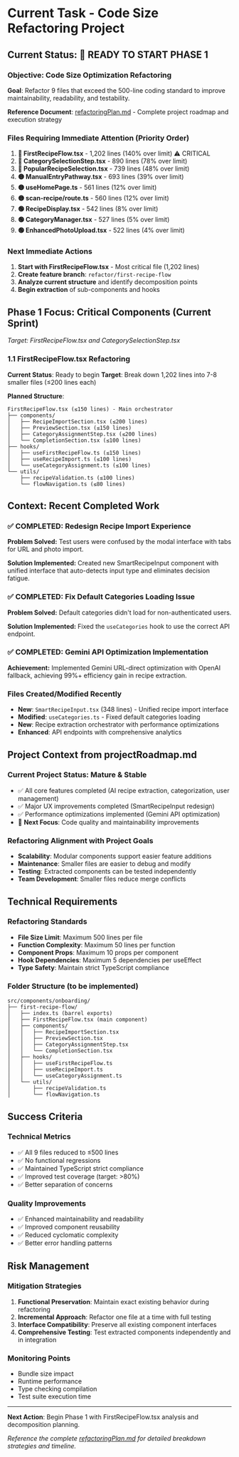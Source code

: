 # Current Task - Code Size Refactoring Project

## Current Status: 🚀 **READY TO START PHASE 1**

### **Objective**: Code Size Optimization Refactoring
**Goal**: Refactor 9 files that exceed the 500-line coding standard to improve maintainability, readability, and testability.

**Reference Document**: [refactoringPlan.md](refactoringPlan.md) - Complete project roadmap and execution strategy

### **Files Requiring Immediate Attention** (Priority Order)
1. **🔴 FirstRecipeFlow.tsx** - 1,202 lines (140% over limit) ⚠️ CRITICAL
2. **🔴 CategorySelectionStep.tsx** - 890 lines (78% over limit)  
3. **🔴 PopularRecipeSelection.tsx** - 739 lines (48% over limit)
4. **🟡 ManualEntryPathway.tsx** - 693 lines (39% over limit)
5. **🟡 useHomePage.ts** - 561 lines (12% over limit)
6. **🟡 scan-recipe/route.ts** - 560 lines (12% over limit)
7. **🟢 RecipeDisplay.tsx** - 542 lines (8% over limit)
8. **🟢 CategoryManager.tsx** - 527 lines (5% over limit)
9. **🟢 EnhancedPhotoUpload.tsx** - 522 lines (4% over limit)

### **Next Immediate Actions**
1. **Start with FirstRecipeFlow.tsx** - Most critical file (1,202 lines)
2. **Create feature branch**: `refactor/first-recipe-flow`
3. **Analyze current structure** and identify decomposition points
4. **Begin extraction** of sub-components and hooks

## **Phase 1 Focus: Critical Components (Current Sprint)**
*Target: FirstRecipeFlow.tsx and CategorySelectionStep.tsx*

### **1.1 FirstRecipeFlow.tsx Refactoring** 
**Current Status**: Ready to begin
**Target**: Break down 1,202 lines into 7-8 smaller files (≤200 lines each)

**Planned Structure**:
```
FirstRecipeFlow.tsx (≤150 lines) - Main orchestrator
├── components/
│   ├── RecipeImportSection.tsx (≤200 lines)
│   ├── PreviewSection.tsx (≤150 lines)
│   ├── CategoryAssignmentStep.tsx (≤200 lines)
│   └── CompletionSection.tsx (≤100 lines)
├── hooks/
│   ├── useFirstRecipeFlow.ts (≤150 lines)
│   ├── useRecipeImport.ts (≤100 lines)
│   └── useCategoryAssignment.ts (≤100 lines)
└── utils/
    ├── recipeValidation.ts (≤100 lines)
    └── flowNavigation.ts (≤80 lines)
```

## Context: Recent Completed Work

### ✅ **COMPLETED: Redesign Recipe Import Experience**
**Problem Solved:** Test users were confused by the modal interface with tabs for URL and photo import.

**Solution Implemented:** Created new SmartRecipeInput component with unified interface that auto-detects input type and eliminates decision fatigue.

### ✅ **COMPLETED: Fix Default Categories Loading Issue**
**Problem Solved:** Default categories didn't load for non-authenticated users.

**Solution Implemented:** Fixed the `useCategories` hook to use the correct API endpoint.

### ✅ **COMPLETED: Gemini API Optimization Implementation**
**Achievement:** Implemented Gemini URL-direct optimization with OpenAI fallback, achieving 99%+ efficiency gain in recipe extraction.

### Files Created/Modified Recently
- **New**: `SmartRecipeInput.tsx` (348 lines) - Unified recipe import interface
- **Modified**: `useCategories.ts` - Fixed default categories loading
- **New**: Recipe extraction orchestrator with performance optimizations
- **Enhanced**: API endpoints with comprehensive analytics

## Project Context from projectRoadmap.md

### **Current Project Status**: Mature & Stable
- ✅ All core features completed (AI recipe extraction, categorization, user management)
- ✅ Major UX improvements completed (SmartRecipeInput redesign)
- ✅ Performance optimizations implemented (Gemini API optimization)
- 🎯 **Next Focus**: Code quality and maintainability improvements

### **Refactoring Alignment with Project Goals**
- **Scalability**: Modular components support easier feature additions
- **Maintenance**: Smaller files are easier to debug and modify
- **Testing**: Extracted components can be tested independently
- **Team Development**: Smaller files reduce merge conflicts

## Technical Requirements

### **Refactoring Standards**
- **File Size Limit**: Maximum 500 lines per file
- **Function Complexity**: Maximum 50 lines per function  
- **Component Props**: Maximum 10 props per component
- **Hook Dependencies**: Maximum 5 dependencies per useEffect
- **Type Safety**: Maintain strict TypeScript compliance

### **Folder Structure** (to be implemented)
```
src/components/onboarding/
├── first-recipe-flow/
│   ├── index.ts (barrel exports)
│   ├── FirstRecipeFlow.tsx (main component)
│   ├── components/
│   │   ├── RecipeImportSection.tsx
│   │   ├── PreviewSection.tsx
│   │   ├── CategoryAssignmentStep.tsx
│   │   └── CompletionSection.tsx
│   ├── hooks/
│   │   ├── useFirstRecipeFlow.ts
│   │   ├── useRecipeImport.ts
│   │   └── useCategoryAssignment.ts
│   └── utils/
│       ├── recipeValidation.ts
│       └── flowNavigation.ts
```

## Success Criteria

### **Technical Metrics**
- ✅ All 9 files reduced to ≤500 lines
- ✅ No functional regressions  
- ✅ Maintained TypeScript strict compliance
- ✅ Improved test coverage (target: >80%)
- ✅ Better separation of concerns

### **Quality Improvements**
- ✅ Enhanced maintainability and readability
- ✅ Improved component reusability
- ✅ Reduced cyclomatic complexity
- ✅ Better error handling patterns

## Risk Management

### **Mitigation Strategies**
1. **Functional Preservation**: Maintain exact existing behavior during refactoring
2. **Incremental Approach**: Refactor one file at a time with full testing
3. **Interface Compatibility**: Preserve all existing component interfaces
4. **Comprehensive Testing**: Test extracted components independently and in integration

### **Monitoring Points**
- Bundle size impact
- Runtime performance
- Type checking compilation
- Test suite execution time

---

**Next Action**: Begin Phase 1 with FirstRecipeFlow.tsx analysis and decomposition planning.

*Reference the complete [refactoringPlan.md](refactoringPlan.md) for detailed breakdown strategies and timeline.* 